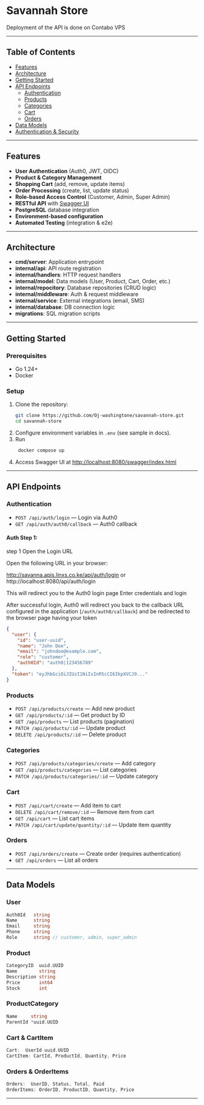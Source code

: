 # Savannah Store

Deployment of the API is done on Contabo VPS

---

## Table of Contents

- [Features](#features)
- [Architecture](#architecture)
- [Getting Started](#getting-started)
- [API Endpoints](#api-endpoints)
  - [Authentication](#authentication)
  - [Products](#products)
  - [Categories](#categories)
  - [Cart](#cart)
  - [Orders](#orders)
- [Data Models](#data-models)
- [Authentication & Security](#authentication--security)

---

## Features

- **User Authentication** (Auth0, JWT, OIDC)
- **Product & Category Management**
- **Shopping Cart** (add, remove, update items)
- **Order Processing** (create, list, update status)
- **Role-based Access Control** (Customer, Admin, Super Admin)
- **RESTful API** with [Swagger UI](http://localhost:8080/swagger/index.html)
- **PostgreSQL** database integration
- **Environment-based configuration**
- **Automated Testing** (integration & e2e)

---

## Architecture

- **cmd/server**: Application entrypoint
- **internal/api**: API route registration
- **internal/handlers**: HTTP request handlers
- **internal/model**: Data models (User, Product, Cart, Order, etc.)
- **internal/repocitory**: Database repositories (CRUD logic)
- **internal/middleware**: Auth & request middleware
- **internal/service**: External integrations (email, SMS)
- **internal/database**: DB connection logic
- **migrations**: SQL migration scripts

---

## Getting Started

### Prerequisites

- Go 1.24+
- Docker

### Setup

1. Clone the repository:
   ```sh
   git clone https://github.com/Oj-washingtone/savannah-store.git
   cd savannah-store
   ```
2. Configure environment variables in `.env` (see sample in docs).
3. Run
   ```sh
    docker compose up
   ```
4. Access Swagger UI at [http://localhost:8080/swagger/index.html](http://localhost:8080/swagger/index.html)

---

## API Endpoints

### Authentication

- `POST /api/auth/login` — Login via Auth0
- `GET /api/auth/auth0/callback` — Auth0 callback

#### Auth Step 1:

step 1 Open the Login URL

Open the following URL in your browser:

http://savanna.apis.linxs.co.ke/api/auth/login or http://localhost:8080/api/auth/login

This will redirect you to the Auth0 login page
Enter credentials and login

After successful login, Auth0 will redirect you back to the callback URL configured in the application (`/auth/auth0/callback`)
and be redirected to the browser page having your token

```json
{
  "user": {
    "id": "user-uuid",
    "name": "John Doe",
    "email": "johndoe@example.com",
    "role": "customer",
    "auth0Id": "auth0|123456789"
  },
  "token": "eyJhbGciOiJIUzI1NiIsInR5cCI6IkpXVCJ9..."
}
```

### Products

- `POST /api/products/create` — Add new product
- `GET /api/products/:id` — Get product by ID
- `GET /api/products` — List products (pagination)
- `PATCH /api/products/:id` — Update product
- `DELETE /api/products/:id` — Delete product

### Categories

- `POST /api/products/categories/create` — Add category
- `GET /api/products/categories` — List categories
- `PATCH /api/products/categories/:id` — Update category

### Cart

- `POST /api/cart/create` — Add item to cart
- `DELETE /api/cart/remove/:id` — Remove item from cart
- `GET /api/cart` — List cart items
- `PATCH /api/cart/update/quantity/:id` — Update item quantity

### Orders

- `POST /api/orders/create` — Create order (requires authentication)
- `GET /api/orders` — List all orders

---

## Data Models

### User

```go
Auth0Id   string
Name      string
Email     string
Phone     string
Role      string // customer, admin, super_admin
```

### Product

```go
CategoryID  uuid.UUID
Name        string
Description string
Price       int64
Stock       int
```

### ProductCategory

```go
Name     string
ParentId *uuid.UUID
```

### Cart & CartItem

```go
Cart:  UserId uuid.UUID
CartItem: CartId, ProductId, Quantity, Price
```

### Orders & OrderItems

```go
Orders:  UserID, Status, Total, Paid
OrderItems: OrderID, ProductID, Quantity, Price
```

---
